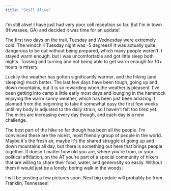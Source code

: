 ```yaml
---
title: "Still Alive"
---
```


I'm still alive!  I have just had very poor cell reception so far.  But I'm in town (Hiwassee, GA) and decided it was time for an update!

The first two days on the trail, Tuesday and Wednesday were extremely cold!  The windchill Tuesday night was -5 degrees!!  It was actually quite dangerous to be out without being prepared, which many people weren't.  I stayed warm enough, but I was uncomfortable and got little sleep both nights.  Tossing and turning and not being able to get warm enough for 10+ hours is misery.

Luckily the weather has gotten significantly warmer, and the hiking (and sleeping) much better.  The last few days have been tough, going up and down mountains, but it is so rewarding when the weather is pleasent.  I've been getting into camp a little early most days and lounging in the hammock enjoying the warm sunny weather, which has been just been amazing.  I planned from the beginning to take it somewhat easy the first few weeks until my body is adjusted to the daily strain, so I haven't felt too tired yet.  The miles are increasing every day though, and each day is a new challenge.

The best part of the hike so far though has been all the people.  I'm convinced these are the nicest, most friendly group of people in the world.  Maybe it's the fresh air, maybe it's the shared struggle of going up and down mountains all day, but there is something out here that brings people together.  It doesn't matter how old you are, where you're from, or your political affiliation, on the AT you're part of a special community of hikers that are willing to share their food, water, and generosity so easily.  Without them it would just be a lonely, boring walk in the woods.

I will be posting a few pictures soon.  Next big update will probably be from Franklin, Tennessee!
